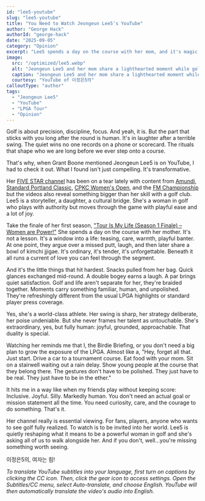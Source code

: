 ```yaml
---
id: "lee5-youtube"
slug: "lee5-youtube"
title: "You Need to Watch Jeongeun Lee5's YouTube"
author: "George Hack"
authorId: "george-hack"
date: "2025-09-05"
category: "Opinion"
excerpt: "Lee5 spends a day on the course with her mom, and it's magic. Not lessons, not drills..."
image:
  src: "/optimized/lee5.webp"
  alt: "Jeongeun Lee5 and her mom share a lighthearted moment while golfing together."
  caption: "Jeongeun Lee5 and her mom share a lighthearted moment while golfing together."
  courtesy: "YouTube of 이정은5의"
calloutType: "author"
tags:
  - "Jeongeun Lee5"
  - "YouTube"
  - "LPGA Tour"
  - "Opinion"
---
```


Golf is about precision, discipline, focus. And yeah, it is. But the part that sticks with you long after the round is human. It's in laughter after a terrible swing. The quiet wins no one records on a phone or scorecard. The rituals that shape who we are long before we ever step onto a course.

That's why, when Grant Boone mentioned Jeongeun Lee5 is on YouTube, I had to check it out. What I found isn't just compelling. It's transformative.

Her [FIVE STAR channel](https://www.youtube.com/@이정은빠이브) has been on a tear lately with content from [Amundi](https://www.youtube.com/watch?v=XQt2KDElefA), [Standard Portland Classic](https://www.youtube.com/watch?v=UxAExOCRHWg), [CPKC Women's Open](https://www.youtube.com/watch?v=_TlK5GaBejw), and the [FM Championship](https://www.youtube.com/watch?v=suAXJt4H75k) but the videos also reveal something bigger than her skill with a golf club. Lee5 is a storyteller, a daughter, a cultural bridge. She's a woman in golf who plays with authority but moves through the game with playful ease and a lot of joy.

Take the finale of her first season, ["Tour Is My Life (Season 1 Finale) – Women are Power!"](https://www.youtube.com/watch?v=kdKOM4l1SM8&t=1s) She spends a day on the course with her mother. It's not a lesson. It's a window into a life: teasing, care, warmth, playful banter. At one point, they argue over a missed putt, laugh, and then later share a bowl of kimchi jjigae. It's ordinary, it's tender, it's unforgettable. Beneath it all runs a current of love you can feel through the segment.

And it's the little things that hit hardest. Snacks pulled from her bag. Quick glances exchanged mid-round. A double bogey earns a laugh. A par brings quiet satisfaction. Golf and life aren't separate for her, they're braided together. Moments carry something familiar, human, and unpolished. They're refreshingly different from the usual LPGA highlights or standard player press coverage.

Yes, she's a world-class athlete. Her swing is sharp, her strategy deliberate, her poise undeniable. But she never frames her talent as untouchable. She's extraordinary, yes, but fully human: joyful, grounded, approachable. That duality is special.

Watching her reminds me that I, the Birdie Briefing, or you don't need a big plan to grow the exposure of the LPGA. Almost like a, "Hey, forget all that. Just start. Drive a car to a tournament course. Eat food with your mom. Sit on a stairwell waiting out a rain delay. Show young people at the course that they belong there. The gestures don't have to be polished. They just have to be real. They just have to be in the ether."

It hits me in a way like when my friends play without keeping score: Inclusive. Joyful. Silly. Markedly human. You don't need an actual goal or mission statement all the time. You need curiosity, care, and the courage to do something. That's it.

Her channel really is essential viewing. For fans, players, anyone who wants to see golf fully realized. To watch is to be invited into her world. Lee5 is quietly reshaping what it means to be a powerful woman in golf and she's asking all of us to walk alongside her. And if you don't, well…you're missing something worth seeing.

이정은5의, 여자는 힘!

*To translate YouTube subtitles into your language, first turn on captions by clicking the CC icon. Then, click the gear icon to access settings. Open the Subtitles/CC menu, select Auto-translate, and choose English. YouTube will then automatically translate the video's audio into English.*
